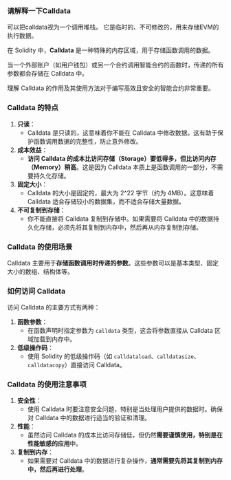 ### 请解释一下Calldata

可以把calldata视为一个调用堆栈。 它是临时的、不可修改的，用来存储EVM的执行数据。

在 Solidity 中，**Calldata** 是一种特殊的内存区域，用于存储函数调用的数据。

当一个外部账户（如用户钱包）或另一个合约调用智能合约的函数时，传递的所有参数都会存储在 Calldata 中。

理解 Calldata 的作用及其使用方法对于编写高效且安全的智能合约非常重要。

### Calldata 的特点

1. **只读**：
    - Calldata 是只读的，这意味着你不能在 Calldata 中修改数据。这有助于保护函数调用数据的完整性，防止意外修改。
2. **成本效益**：
    - **访问 Calldata 的成本比访问存储（Storage）要低得多，但比访问内存（Memory）稍高**。这是因为 Calldata
      本质上是函数调用的一部分，不需要持久化存储。
3. **固定大小**：
    - Calldata 的大小是固定的，最大为 2^22 字节（约为 4MB）。这意味着 Calldata 适合存储较小的数据集，而不适合存储大量数据。
4. **不可复制到存储**：
    - 你不能直接将 Calldata 复制到存储中。如果需要将 Calldata 中的数据持久化存储，必须先将其复制到内存中，然后再从内存复制到存储。

### Calldata 的使用场景

Calldata 主要用于**存储函数调用时传递的参数**。这些参数可以是基本类型、固定大小的数组、结构体等。

### 如何访问 Calldata

访问 Calldata 的主要方式有两种：

1. **函数参数**：
    - 在函数声明时指定参数为 `calldata` 类型，这会将参数直接从 Calldata 区域加载到内存中。
2. **低级操作码**：
    - 使用 Solidity 的低级操作码（如 `calldataload`、`calldatasize`、`calldatacopy`）直接访问 Calldata。

### Calldata 的使用注意事项

1. **安全性**：
    - 使用 Calldata 时要注意安全问题，特别是当处理用户提供的数据时。确保对 Calldata 中的数据进行适当的验证和清理。
2. **性能**：
    - 虽然访问 Calldata 的成本比访问存储低，但仍然**需要谨慎使用，特别是在性能敏感的应用**中。
3. **复制到内存**：
    - 如果需要对 Calldata 中的数据进行复杂操作，**通常需要先将其复制到内存中，然后再进行处理**。


